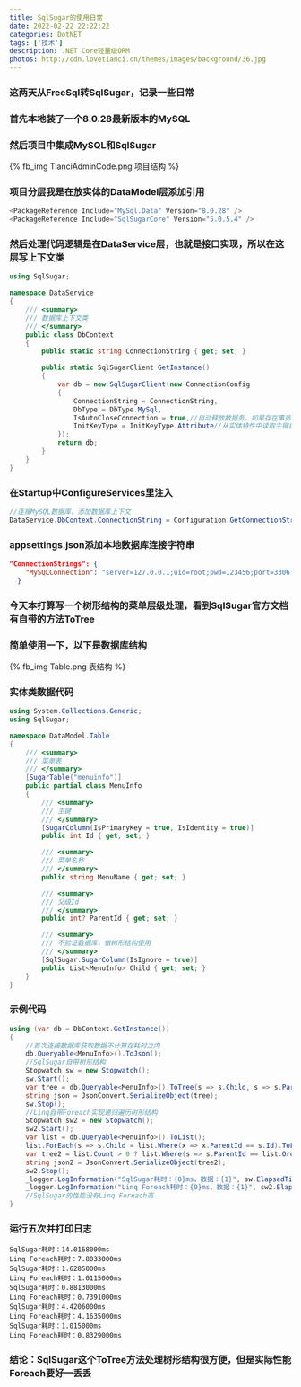 ```yaml
---
title: SqlSugar的使用日常
date: 2022-02-22 22:22:22
categories: DotNET
tags: ['技术'] 
description: .NET Core轻量级ORM
photos: http://cdn.lovetianci.cn/themes/images/background/36.jpg
---
```

### 这两天从FreeSql转SqlSugar，记录一些日常
<!-- more -->
### 首先本地装了一个8.0.28最新版本的MySQL
### 然后项目中集成MySQL和SqlSugar
{% fb_img TianciAdminCode.png 项目结构 %}
### 项目分层我是在放实体的DataModel层添加引用
```csharp
<PackageReference Include="MySql.Data" Version="8.0.28" />
<PackageReference Include="SqlSugarCore" Version="5.0.5.4" />
```
### 然后处理代码逻辑是在DataService层，也就是接口实现，所以在这层写上下文类
```csharp
using SqlSugar;

namespace DataService
{
    /// <summary>
    /// 数据库上下文类
    /// </summary>
    public class DbContext
    {
        public static string ConnectionString { get; set; }

        public static SqlSugarClient GetInstance()
        {
            var db = new SqlSugarClient(new ConnectionConfig
            {
                ConnectionString = ConnectionString,
                DbType = DbType.MySql,
                IsAutoCloseConnection = true,//自动释放数据务，如果存在事务，在事务结束后释放
                InitKeyType = InitKeyType.Attribute//从实体特性中读取主键自增列信息
            });
            return db;
        }
    }
}
```
### 在Startup中ConfigureServices里注入
```csharp
//连接MySQL数据库，添加数据库上下文
DataService.DbContext.ConnectionString = Configuration.GetConnectionString("MySQLConnection");
```
### appsettings.json添加本地数据库连接字符串
```json
"ConnectionStrings": {
    "MySQLConnection": "server=127.0.0.1;uid=root;pwd=123456;port=3306;database=world;SslMode=None"
  }
```
### 今天本打算写一个树形结构的菜单层级处理，看到SqlSugar官方文档有自带的方法ToTree
### 简单使用一下，以下是数据库结构
{% fb_img Table.png 表结构 %}
### 实体类数据代码
```csharp
using System.Collections.Generic;
using SqlSugar;

namespace DataModel.Table
{
    /// <summary>
    /// 菜单表
    /// </summary>
    [SugarTable("menuinfo")]
    public partial class MenuInfo
    {
        /// <summary>
        /// 主键
        /// </summary>
        [SugarColumn(IsPrimaryKey = true, IsIdentity = true)]
        public int Id { get; set; }

        /// <summary>
        /// 菜单名称
        /// </summary>           
        public string MenuName { get; set; }

        /// <summary>
        /// 父级Id
        /// </summary>           
        public int? ParentId { get; set; }

        /// <summary>
        /// 不验证数据库，做树形结构使用
        /// </summary>
        [SqlSugar.SugarColumn(IsIgnore = true)]
        public List<MenuInfo> Child { get; set; }
    }
}
```
### 示例代码
```csharp
using (var db = DbContext.GetInstance())
{
    //首次连接数据库获取数据不计算在耗时之内
    db.Queryable<MenuInfo>().ToJson();
    //SqlSugar自带树形结构
    Stopwatch sw = new Stopwatch();
    sw.Start();
    var tree = db.Queryable<MenuInfo>().ToTree(s => s.Child, s => s.ParentId, 0);
    string json = JsonConvert.SerializeObject(tree);
    sw.Stop();
    //Linq自带Foreach实现递归遍历树形结构
    Stopwatch sw2 = new Stopwatch();
    sw2.Start();
    var list = db.Queryable<MenuInfo>().ToList();
    list.ForEach(s => s.Child = list.Where(x => x.ParentId == s.Id).ToList());
    var tree2 = list.Count > 0 ? list.Where(s => s.ParentId == list.OrderBy(s => s.ParentId).ToList().FirstOrDefault().ParentId).ToList() : null;
    string json2 = JsonConvert.SerializeObject(tree2);
    sw2.Stop();
    _logger.LogInformation("SqlSugar耗时：{0}ms，数据：{1}", sw.ElapsedTicks / (decimal)Stopwatch.Frequency * 1000, json);//SqlSugar
    _logger.LogInformation("Linq Foreach耗时：{0}ms，数据：{1}", sw2.ElapsedTicks / (decimal)Stopwatch.Frequency * 1000, json2);//Linq Foreach
    //SqlSugar的性能没有Linq Foreach高
}
```
### 运行五次并打印日志
```log
SqlSugar耗时：14.0168000ms
Linq Foreach耗时：7.8033000ms
SqlSugar耗时：1.6285000ms
Linq Foreach耗时：1.0115000ms
SqlSugar耗时：0.8813000ms
Linq Foreach耗时：0.7391000ms
SqlSugar耗时：4.4206000ms
Linq Foreach耗时：4.1635000ms
SqlSugar耗时：1.015000ms
Linq Foreach耗时：0.8329000ms
```
### 结论：SqlSugar这个ToTree方法处理树形结构很方便，但是实际性能Foreach要好一丢丢